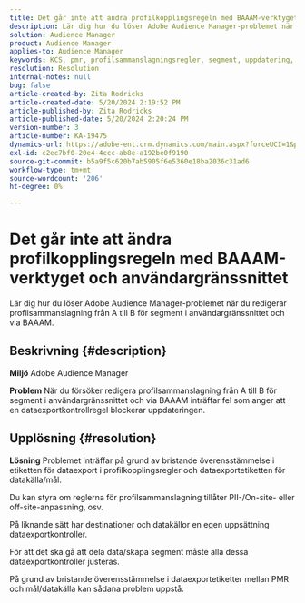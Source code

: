 ```yaml
---
title: Det går inte att ändra profilkopplingsregeln med BAAAM-verktyget och användargränssnittet
description: Lär dig hur du löser Adobe Audience Manager-problemet när du redigerar profilsammanslagning från A till B för segment i användargränssnittet och via BAAAM.
solution: Audience Manager
product: Audience Manager
applies-to: Audience Manager
keywords: KCS, pmr, profilsammanslagningsregler, segment, uppdatering, redigering, frågor och svar AAM, Adobe Audience Manager, det går inte att ändra, BAAAM-verktyget
resolution: Resolution
internal-notes: null
bug: false
article-created-by: Zita Rodricks
article-created-date: 5/20/2024 2:19:52 PM
article-published-by: Zita Rodricks
article-published-date: 5/20/2024 2:20:24 PM
version-number: 3
article-number: KA-19475
dynamics-url: https://adobe-ent.crm.dynamics.com/main.aspx?forceUCI=1&pagetype=entityrecord&etn=knowledgearticle&id=7f22d003-b416-ef11-9f8a-6045bd026dc7
exl-id: c2ec7bf0-20e4-4ccc-ab8e-a192be0f9190
source-git-commit: b5a9f5c620b7ab5905f6e5360e18ba2036c31ad6
workflow-type: tm+mt
source-wordcount: '206'
ht-degree: 0%

---
```


# Det går inte att ändra profilkopplingsregeln med BAAAM-verktyget och användargränssnittet


Lär dig hur du löser Adobe Audience Manager-problemet när du redigerar profilsammanslagning från A till B för segment i användargränssnittet och via BAAAM.

## Beskrivning {#description}


<b>Miljö</b>
Adobe Audience Manager

<b>Problem</b>
När du försöker redigera profilsammanslagning från A till B för segment i användargränssnittet och via BAAAM inträffar fel som anger att en dataexportkontrollregel blockerar uppdateringen.


## Upplösning {#resolution}


<b>Lösning</b>
Problemet inträffar på grund av bristande överensstämmelse i etiketten för dataexport i profilkopplingsregler och dataexportetiketten för datakälla/mål.

Du kan styra om reglerna för profilsammanslagning tillåter PII-/On-site- eller off-site-anpassning, osv.

På liknande sätt har destinationer och datakällor en egen uppsättning dataexportkontroller.

För att det ska gå att dela data/skapa segment måste alla dessa dataexportkontroller justeras.

På grund av bristande överensstämmelse i dataexportetiketter mellan PMR och mål/datakälla kan sådana problem uppstå.

